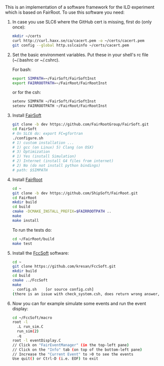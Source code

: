 This is an implementation of a software framework for the ILD experiment which is based on FairRoot. To use this software you need:

1. In case you use SLC6 where the GitHub cert is missing, first do (only once):

    ```bash
    mkdir ~/certs
    curl http://curl.haxx.se/ca/cacert.pem -o ~/certs/cacert.pem
    git config --global http.sslcainfo ~/certs/cacert.pem
    ```

2. Set the basic environment variables. Put these in your shell's rc file (~/.bashrc or ~/.cshrc).


   For bash:

    ```bash
    export SIMPATH=~/FairSoft/FairSoftInst
    export FAIRROOTPATH=~/FairRoot/FairRootInst
    ```

    or for the csh:

    ```bash
    setenv SIMPATH ~/FairSoft/FairSoftInst
    setenv FAIRROOTPATH ~/FairRoot/FairRootInst
    ```


2. Install [FairSoft](https://github.com/FairRootGroup/FairSoft/tree/dev)


    ```bash
    git clone -b dev https://github.com/FairRootGroup/FairSoft.git
    cd FairSoft
    # On SLC6 do: export FC=gfortran 
    ./configure.sh
    # 1) custom installation ...
    # 1) gcc (on Linux) 5) Clang (on OSX)
    # 3) Optimization
    # 1) Yes (install Simulation) 
    # 2) Internet (install G4 files from internet)
    # 2) No (do not install python bindings)
    # path: $SIMPATH
    ```

3. Install [FairRoot](http://fairroot.gsi.de/?q=node/82)

    ```bash
    cd ~
    git clone -b dev https://github.com/ShipSoft/FairRoot.git
    cd FairRoot
    mkdir build
    cd build
    cmake -DCMAKE_INSTALL_PREFIX=$FAIRROOTPATH ..
    make
    make install
    ```

    To run the tests do:

    ```bash
    cd ~/FairRoot/build
    make test
    ```

4. Install the [FccSoft](https://github.com/kresan/FccSoft.git) software:

    ```bash
    cd ~
    git clone https://github.com/kresan/FccSoft.git
    mkdir build
    cd build
    cmake ../FccSoft
    make
    . config.sh    [or source config.csh]
    (there is an issue with check_system.csh, does return wrong answer, should be removed from config.csh, otherwise setup stops
    ```

5. Now you can for example simulate some events and run the event display:

    ```bash
    cd ~/FccSoft/macro
    root -l
      .L run_sim.C
      run_sim(2)
      .q
    root -l eventDisplay.C
    // Click on "FairEventManager" (in the top-left pane)
    // Click on the "Info" tab (on top of the bottom-left pane)
    // Increase the "Current Event" to >0 to see the events
    Use quit() or Ctrl-D (i.e. EOF) to exit
